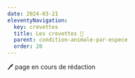 ```yaml
---
date: 2024-03-21
eleventyNavigation:
  key: crevettes
  title: Les crevettes 🦐
  parent: condition-animale-par-espece
  order: 20
---
```


🖊️ page en cours de rédaction
